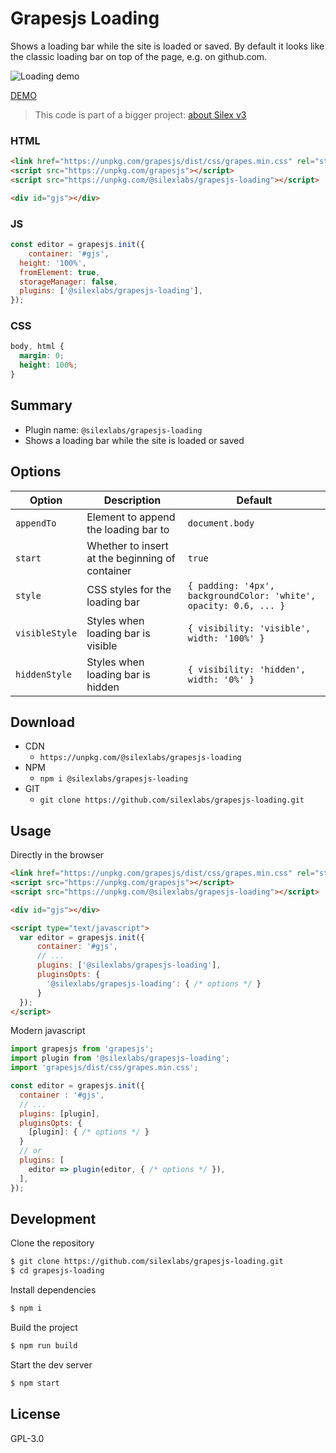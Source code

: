 # Grapesjs Loading

Shows a loading bar while the site is loaded or saved. By default it looks like the classic loading bar on top of the page, e.g. on github.com.

![Loading demo](./grapesjs-loading.gif)

[DEMO](https://codepen.io/lexoyo/full/GRYZBRN)
> This code is part of a bigger project: [about Silex v3](https://www.silexlabs.org/silex-v3-kickoff/)

### HTML
```html
<link href="https://unpkg.com/grapesjs/dist/css/grapes.min.css" rel="stylesheet">
<script src="https://unpkg.com/grapesjs"></script>
<script src="https://unpkg.com/@silexlabs/grapesjs-loading"></script>

<div id="gjs"></div>
```

### JS
```js
const editor = grapesjs.init({
	container: '#gjs',
  height: '100%',
  fromElement: true,
  storageManager: false,
  plugins: ['@silexlabs/grapesjs-loading'],
});
```

### CSS
```css
body, html {
  margin: 0;
  height: 100%;
}
```


## Summary

* Plugin name: `@silexlabs/grapesjs-loading`
* Shows a loading bar while the site is loaded or saved

## Options

| Option | Description | Default |
|-|-|-|
| `appendTo` | Element to append the loading bar to | `document.body` |
| `start` | Whether to insert at the beginning of container | `true` |
| `style` | CSS styles for the loading bar | `{ padding: '4px', backgroundColor: 'white', opacity: 0.6, ... }` |
| `visibleStyle` | Styles when loading bar is visible | `{ visibility: 'visible', width: '100%' }` |
| `hiddenStyle` | Styles when loading bar is hidden | `{ visibility: 'hidden', width: '0%' }` |



## Download

* CDN
  * `https://unpkg.com/@silexlabs/grapesjs-loading`
* NPM
  * `npm i @silexlabs/grapesjs-loading`
* GIT
  * `git clone https://github.com/silexlabs/grapesjs-loading.git`



## Usage

Directly in the browser
```html
<link href="https://unpkg.com/grapesjs/dist/css/grapes.min.css" rel="stylesheet"/>
<script src="https://unpkg.com/grapesjs"></script>
<script src="https://unpkg.com/@silexlabs/grapesjs-loading"></script>

<div id="gjs"></div>

<script type="text/javascript">
  var editor = grapesjs.init({
      container: '#gjs',
      // ...
      plugins: ['@silexlabs/grapesjs-loading'],
      pluginsOpts: {
        '@silexlabs/grapesjs-loading': { /* options */ }
      }
  });
</script>
```

Modern javascript
```js
import grapesjs from 'grapesjs';
import plugin from '@silexlabs/grapesjs-loading';
import 'grapesjs/dist/css/grapes.min.css';

const editor = grapesjs.init({
  container : '#gjs',
  // ...
  plugins: [plugin],
  pluginsOpts: {
    [plugin]: { /* options */ }
  }
  // or
  plugins: [
    editor => plugin(editor, { /* options */ }),
  ],
});
```



## Development

Clone the repository

```sh
$ git clone https://github.com/silexlabs/grapesjs-loading.git
$ cd grapesjs-loading
```

Install dependencies

```sh
$ npm i
```

Build the project

```sh
$ npm run build
```

Start the dev server

```sh
$ npm start
```

## License

GPL-3.0

